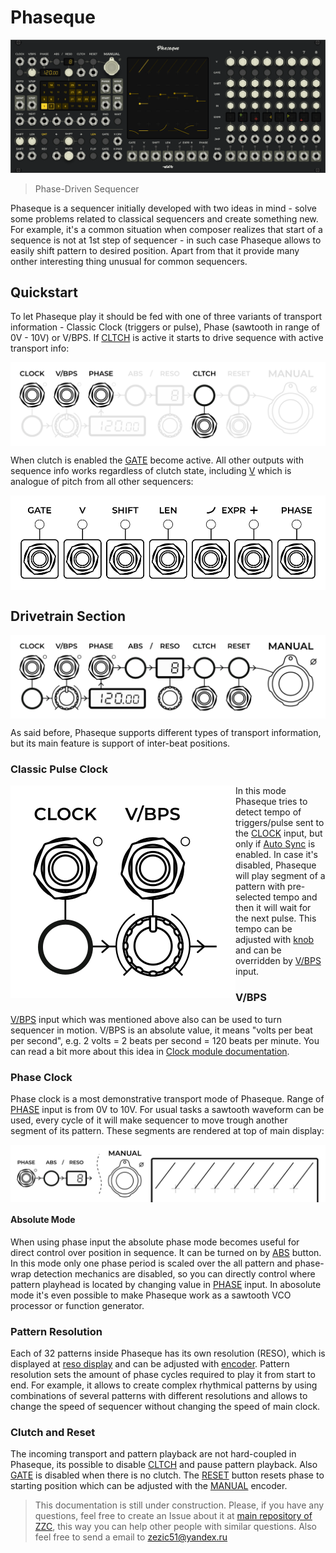 <!---
start: simple
-->

# Phaseque

<p align='center' class='md-only'>
  <img src='phaseque.svg'/>
</p>

> Phase-Driven Sequencer

Phaseque is a sequencer initially developed with two ideas in mind - solve some problems related to classical sequencers and create something new. For example, it's a common situation when composer realizes that start of a sequence is not at 1st step of sequencer - in such case Phaseque allows to easily shift pattern to desired position. Apart from that it provide many onther interesting thing unusual for common sequencers.

## Quickstart

To let Phaseque play it should be fed with one of three variants of transport information - Classic Clock (triggers or pulse), Phase (sawtooth in range of 0V - 10V) or V/BPS. If [CLTCH](#controls-cltch) is active it starts to drive sequence with active transport info:

<img align='middle' src='phaseque-quickstart.svg'/>

When clutch is enabled the [GATE](#outputs-gate) become active. All other outputs with sequence info works regardless of clutch state, including [V](#outputs-v) which is analogue of pitch from all other sequencers:

<img align='middle' src='phaseque-output.svg'/>

## Drivetrain Section

<img align='middle' src='phaseque-transmission.svg'/>

As said before, Phaseque supports different types of transport information, but its main feature is support of inter-beat positions.

### Classic Pulse Clock

<img align='left' src='phaseque-clock.svg'/>

In this mode Phaseque tries to detect tempo of triggers/pulse sent to the [CLOCK](#inputs-clock) input, but only if [Auto Sync](#controls-auto-sync) is enabled. In case it's disabled, Phaseque will play segment of a pattern with pre-selected tempo and then it will wait for the next pulse. This tempo can be adjusted with [knob](#controls-bpm) and can be overridden by [V/BPS](#inputs-vbps) input.

### V/BPS

[V/BPS](#inputs-vbps) input which was mentioned above also can be used to turn sequencer in motion. V/BPS is an absolute value, it means "volts per beat per second", e.g. 2 volts = 2 beats per second = 120 beats per minute. You can read a bit more about this idea in [Clock module documentation](./clock).

### Phase Clock

Phase clock is a most demonstrative transport mode of Phaseque. Range of [PHASE](#inputs-phase) input is from 0V to 10V. For usual tasks a sawtooth waveform can be used, every cycle of it will make sequencer to move trough another segment of its pattern. These segments are rendered at top of main display:

<img align='middle' src='phaseque-phases.svg'/>

#### Absolute Mode

When using phase input the absolute phase mode becomes useful for direct control over position in sequence. It can be turned on by [ABS](#controls-abs) button. In this mode only one phase period is scaled over the all pattern and phase-wrap detection mechanics are disabled, so you can directly control where pattern playhead is located by changing value in [PHASE](#inputs-phase) input. In abosolute mode it's even possible to make Phaseque work as a sawtooth VCO processor or function generator.

### Pattern Resolution

Each of 32 patterns inside Phaseque has its own resolution (RESO), which is displayed at [reso display](#indicators-resolution) and can be adjusted with [encoder](#controls-resolution). Pattern resolution sets the amount of phase cycles required to play it from start to end. For example, it allows to create complex rhythmical patterns by using combinations of several patterns with different resolutions and allows to change the speed of sequencer without changing the speed of main clock.

### Clutch and Reset

The incoming transport and pattern playback are not hard-coupled in Phaseque, its possible to disable [CLTCH](#controls-clutch) and pause pattern playback. Also [GATE](#outputs-gate) is disabled when there is no clutch. The [RESET](#controls-reset) button resets phase to starting position which can be adjusted with the [MANUAL](#controls-manual) encoder.

>This documentation is still under construction. Please, if you have any questions, feel free to create an Issue about it at [main repository of ZZC](https://github.com/zezic/ZZC/issues/new), this way you can help other people with similar questions. Also feel free to send a email to [zezic51@yandex.ru](mailto:zezic51@yandex.ru)

<!---
end: simple
-->
